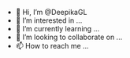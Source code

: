 - 👋 Hi, I’m @DeepikaGL
- 👀 I’m interested in ...
- 🌱 I’m currently learning ...
- 💞️ I’m looking to collaborate on ...
- 📫 How to reach me ...

<!---
DeepikaGL/DeepikaGL is a ✨ special ✨ repository because its `README.md` (this file) appears on your GitHub profile.
You can click the Preview link to take a look at your changes.
--->
